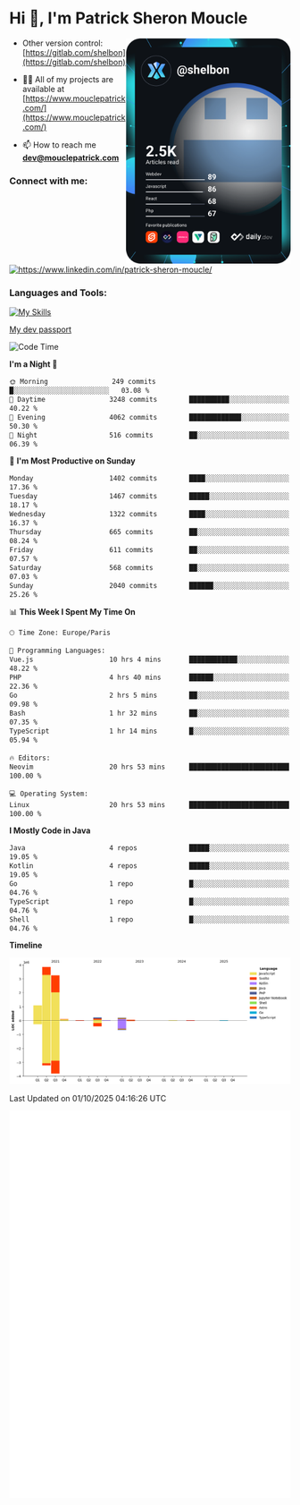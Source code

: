  
  <div align="left">
  <h1 align="left"> Hi 👋, I'm Patrick Sheron Moucle</h1>
<a     href="https://app.daily.dev/shelbon"><img src="https://github.com/shelbon/shelbon/blob/main/devcard.svg"  width="295" align="right" alt="shelbon's Dev Card"/></a>

- Other version control: [https://gitlab.com/shelbon](https://gitlab.com/shelbon)
- 👨‍💻 All of my projects are available at [https://www.mouclepatrick.com/](https://www.mouclepatrick.com/)

- 📫 How to reach me **dev@mouclepatrick.com**

<h3 align="left">Connect with me:</h3>
<p align="left">
<a href="https://linkedin.com/in/https://www.linkedin.com/in/patrick-sheron-moucle/" target="blank"  ><img align="center" src="https://raw.githubusercontent.com/rahuldkjain/github-profile-readme-generator/master/src/images/icons/Social/linked-in-alt.svg" alt="https://www.linkedin.com/in/patrick-sheron-moucle/" height="30" width="40" /></a>
</p>

<h3 align="left">Languages and Tools:</h3>
 
 [![My Skills](https://skillicons.dev/icons?i=kotlin,java,svelte,vue,spring,laravel,nuxt,htmx,go,php,elixir,graphql,css,html,tailwind,idea,vscode,redis,git,gitlab&perline=6&theme=light)](https://skillicons.dev)

[My dev passport](https://passeport.dev/p/e96cf336-11d7-4edd-916d-11af626333a8)
<!--START_SECTION:waka-->
![Code Time](http://img.shields.io/badge/Code%20Time-6%2C349%20hrs%2035%20mins-blue)

**I'm a Night 🦉** 

```text
🌞 Morning                249 commits         █░░░░░░░░░░░░░░░░░░░░░░░░   03.08 % 
🌆 Daytime                3248 commits        ██████████░░░░░░░░░░░░░░░   40.22 % 
🌃 Evening                4062 commits        █████████████░░░░░░░░░░░░   50.30 % 
🌙 Night                  516 commits         ██░░░░░░░░░░░░░░░░░░░░░░░   06.39 % 
```
📅 **I'm Most Productive on Sunday** 

```text
Monday                   1402 commits        ████░░░░░░░░░░░░░░░░░░░░░   17.36 % 
Tuesday                  1467 commits        █████░░░░░░░░░░░░░░░░░░░░   18.17 % 
Wednesday                1322 commits        ████░░░░░░░░░░░░░░░░░░░░░   16.37 % 
Thursday                 665 commits         ██░░░░░░░░░░░░░░░░░░░░░░░   08.24 % 
Friday                   611 commits         ██░░░░░░░░░░░░░░░░░░░░░░░   07.57 % 
Saturday                 568 commits         ██░░░░░░░░░░░░░░░░░░░░░░░   07.03 % 
Sunday                   2040 commits        ██████░░░░░░░░░░░░░░░░░░░   25.26 % 
```


📊 **This Week I Spent My Time On** 

```text
🕑︎ Time Zone: Europe/Paris

💬 Programming Languages: 
Vue.js                   10 hrs 4 mins       ████████████░░░░░░░░░░░░░   48.22 % 
PHP                      4 hrs 40 mins       ██████░░░░░░░░░░░░░░░░░░░   22.36 % 
Go                       2 hrs 5 mins        ██░░░░░░░░░░░░░░░░░░░░░░░   09.98 % 
Bash                     1 hr 32 mins        ██░░░░░░░░░░░░░░░░░░░░░░░   07.35 % 
TypeScript               1 hr 14 mins        █░░░░░░░░░░░░░░░░░░░░░░░░   05.94 % 

🔥 Editors: 
Neovim                   20 hrs 53 mins      █████████████████████████   100.00 % 

💻 Operating System: 
Linux                    20 hrs 53 mins      █████████████████████████   100.00 % 
```

**I Mostly Code in Java** 

```text
Java                     4 repos             █████░░░░░░░░░░░░░░░░░░░░   19.05 % 
Kotlin                   4 repos             █████░░░░░░░░░░░░░░░░░░░░   19.05 % 
Go                       1 repo              █░░░░░░░░░░░░░░░░░░░░░░░░   04.76 % 
TypeScript               1 repo              █░░░░░░░░░░░░░░░░░░░░░░░░   04.76 % 
Shell                    1 repo              █░░░░░░░░░░░░░░░░░░░░░░░░   04.76 % 
```



**Timeline**

![Lines of Code chart](https://raw.githubusercontent.com/shelbon/shelbon/main/assets/bar_graph.png)


 Last Updated on 01/10/2025 04:16:26 UTC
<!--END_SECTION:waka--> 
![Metrics](https://github.com/shelbon/shelbon/blob/main/github-metrics.svg)
